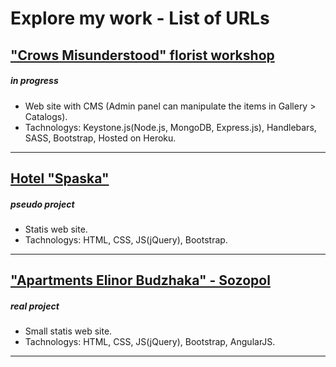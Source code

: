# Explore my work - List of URLs

## ["Crows Misunderstood" florist workshop](https://vrani-nerazbrani.herokuapp.com/) 
##### in progress
- Web site with CMS (Admin panel can manipulate the items in Gallery > Catalogs).
- Tachnologys: Keystone.js(Node.js, MongoDB, Express.js), Handlebars, SASS, Bootstrap, Hosted on Heroku.

---

## [Hotel "Spaska"](https://petyomitkov.github.io/hotel-pri-spaska-selobania/) 
##### pseudo project
- Statis web site.
- Tachnologys: HTML, CSS, JS(jQuery), Bootstrap.

---

## <a href="http://elinor-sozopol.com/" target="_blank">"Apartments Elinor Budzhaka" - Sozopol</a>


##### real project
- Small statis web site.
- Tachnologys: HTML, CSS, JS(jQuery), Bootstrap, AngularJS.

---


